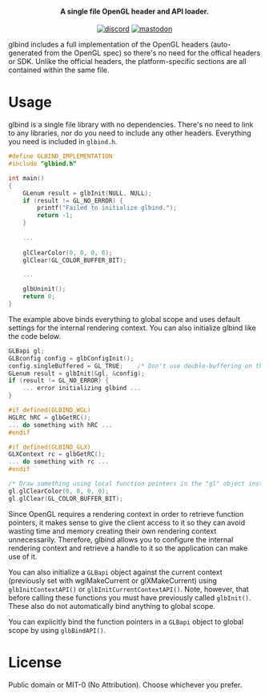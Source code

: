 <h4 align="center">A single file OpenGL header and API loader.</h4>

<p align="center">
    <a href="https://discord.gg/9vpqbjU"><img src="https://img.shields.io/discord/712952679415939085?label=discord&logo=discord" alt="discord"></a>
    <a href="https://fosstodon.org/@mackron"><img src="https://img.shields.io/mastodon/follow/109293691403797709?color=blue&domain=https%3A%2F%2Ffosstodon.org&label=mastodon&logo=mastodon&style=flat-square" alt="mastodon"></a>
</p>

glbind includes a full implementation of the OpenGL headers (auto-generated from the OpenGL spec) so there's no need
for the offical headers or SDK. Unlike the official headers, the platform-specific sections are all contained within
the same file.


Usage
=====
glbind is a single file library with no dependencies. There's no need to link to any libraries, nor do you need to
include any other headers. Everything you need is included in `glbind.h`.
```c
#define GLBIND_IMPLEMENTATION
#include "glbind.h"

int main()
{
    GLenum result = glbInit(NULL, NULL);
    if (result != GL_NO_ERROR) {
        printf("Failed to initialize glbind.");
        return -1;
    }
    
    ...
    
    glClearColor(0, 0, 0, 0);
    glClear(GL_COLOR_BUFFER_BIT);

    ...

    glbUninit();
    return 0;
}
```
The example above binds everything to global scope and uses default settings for the internal rendering context. You
can also initialize glbind like the code below.
```c
GLBapi gl;
GLBconfig config = glbConfigInit();
config.singleBuffered = GL_TRUE;    /* Don't use double-buffering on the internal rendering context. */
GLenum result = glbInit(&gl, &config);
if (result != GL_NO_ERROR) {
    ... error initializing glbind ...
}

#if defined(GLBIND_WGL)
HGLRC hRC = glbGetRC();
... do something with hRC ...
#endif

#if defined(GLBIND_GLX)
GLXContext rc = glbGetRC();
... do something with rc ...
#endif

/* Draw something using local function pointers in the "gl" object instead of global scope. */
gl.glClearColor(0, 0, 0, 0);
gl.glClear(GL_COLOR_BUFFER_BIT);
```
Since OpenGL requires a rendering context in order to retrieve function pointers, it makes sense to give the client
access to it so they can avoid wasting time and memory creating their own rendering context unnecessarily. Therefore,
glbind allows you to configure the internal rendering context and retrieve a handle to it so the application can
make use of it.

You can also initialize a `GLBapi` object against the current context (previously set with wglMakeCurrent or
glXMakeCurrent) using `glbInitContextAPI()` or `glbInitCurrentContextAPI()`. Note, however, that before calling these
functions you must have previously called `glbInit()`. These also do not automatically bind anything to global scope.

You can explicitly bind the function pointers in a `GLBapi` object to global scope by using `glbBindAPI()`.

License
=======
Public domain or MIT-0 (No Attribution). Choose whichever you prefer.